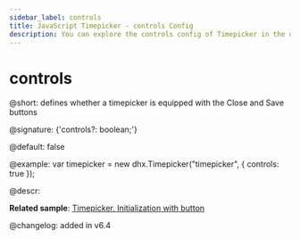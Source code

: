 ```yaml
---
sidebar_label: controls
title: JavaScript Timepicker - controls Config 
description: You can explore the controls config of Timepicker in the documentation of the DHTMLX JavaScript UI library. Browse developer guides and API reference, try out code examples and live demos, and download a free 30-day evaluation version of DHTMLX Suite 7.
---
```


# controls

@short: defines whether a timepicker is equipped with the Close and Save buttons

@signature: {'controls?: boolean;'}

@default: false

@example:
var timepicker = new dhx.Timepicker("timepicker", {
	controls: true
});

@descr:

**Related sample**: [Timepicker. Initialization with button
](https://snippet.dhtmlx.com/3d5u4cxx)

@changelog: added in v6.4

[comment]: # (@related: timepicker/configuration.md#actionsbuttons timepicker/initialization.md#initialize-timepicker)
